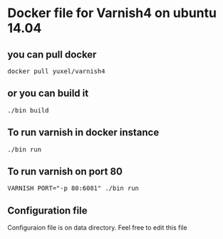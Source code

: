 # Docker file for Varnish4 on ubuntu 14.04


## you can pull docker

<pre>docker pull yuxel/varnish4</pre>

## or you can build it

<pre>./bin build</pre>


## To run varnish in docker instance

<pre>./bin run</pre>

## To run varnish on port 80

<pre>VARNISH_PORT="-p 80:6081" ./bin run</pre>

## Configuration file

Configuraion file is on data directory. Feel free to edit this file
